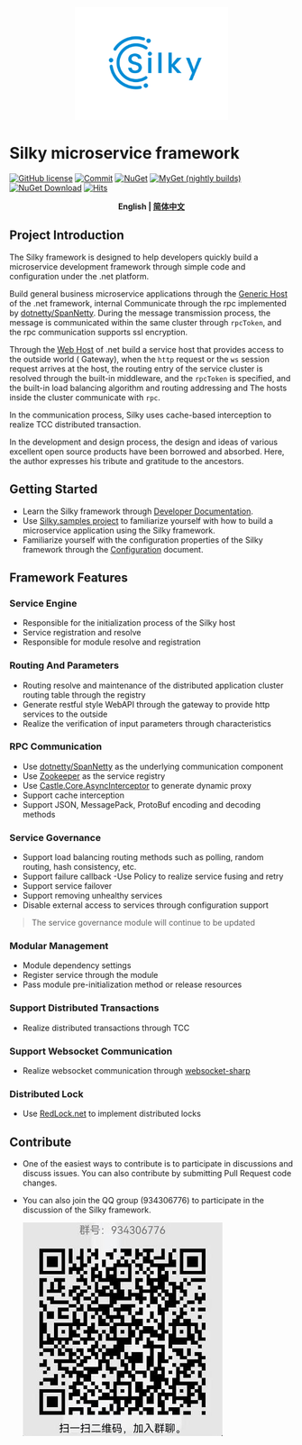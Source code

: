 <p align="center">
  <img height="200" src="./docs/.vuepress/public/assets/logo/logo.svg">
</p>

# Silky microservice framework
[![GitHub license](https://img.shields.io/badge/license-MIT-blue.svg)](./LICENSE)
[![Commit](https://img.shields.io/github/last-commit/liuhll/silky)](https://img.shields.io/github/last-commit/liuhll/silky)
[![NuGet](https://img.shields.io/nuget/v/silky.Core.svg?style=flat-square)](https://www.nuget.org/packages/Silky.Core)
[![MyGet (nightly builds)](https://img.shields.io/myget/silky-framework/vpre/Silky.Core.svg?style=flat-square)](https://www.myget.org/feed/Packages/silky-framework)
[![NuGet Download](https://img.shields.io/nuget/dt/Silky.Core.svg?style=flat-square)](https://www.nuget.org/packages/Silky.Core)
[![Hits](https://hits.seeyoufarm.com/api/count/incr/badge.svg?url=https%3A%2F%2Fgithub.com%2Fliuhll%2Fsilky&count_bg=%2379C83D&title_bg=%23555555&icon=&icon_color=%23E7E7E7&title=hits&edge_flat=false)](https://hits.seeyoufarm.com)

<div align="center">

**English | [简体中文](./README.zh-CN.md)**

</div>

## Project Introduction

The Silky framework is designed to help developers quickly build a microservice development framework through simple code and configuration under the .net platform.

Build general business microservice applications through the [Generic Host](https://docs.microsoft.com/en-us/aspnet/core/fundamentals/host/generic-host?view=aspnetcore-5.0) of the .net framework, internal Communicate through the rpc implemented by [dotnetty/SpanNetty](https://github.com/cuteant/SpanNetty). During the message transmission process, the message is communicated within the same cluster through `rpcToken`, and the rpc communication supports ssl encryption.

Through the [Web Host](https://docs.microsoft.com/en-us/aspnet/core/fundamentals/host/web-host?view=aspnetcore-5.0) of .net  build a service host that provides access to the outside world ( Gateway), when the `http` request or the `ws` session request arrives at the host, the routing entry of the service cluster is resolved through the built-in middleware, and the `rpcToken` is specified, and the built-in load balancing algorithm and routing addressing and The hosts inside the cluster communicate with `rpc`.

In the communication process, Silky uses cache-based interception to realize TCC distributed transaction.


In the development and design process, the design and ideas of various excellent open source products have been borrowed and absorbed. Here, the author expresses his tribute and gratitude to the ancestors.

## Getting Started

- Learn the Silky framework through [Developer Documentation](http://docs.Silky-fk.com/Silky/).
- Use [Silky.samples project](http://docs.Silky-fk.com/Silky/dev-docs/quick-start.html) to familiarize yourself with how to build a microservice application using the Silky framework.
- Familiarize yourself with the configuration properties of the Silky framework through the [Configuration](http://docs.silky-fk.com/config/) document.

## Framework Features

### Service Engine
- Responsible for the initialization process of the Silky host
- Service registration and resolve
- Responsible for module resolve and registration

### Routing And Parameters
- Routing resolve and maintenance of the distributed application cluster routing table through the registry
- Generate restful style WebAPI through the gateway to provide http services to the outside
- Realize the verification of input parameters through characteristics

### RPC Communication
- Use [dotnetty/SpanNetty](https://github.com/cuteant/SpanNetty) as the underlying communication component
- Use [Zookeeper](https://zookeeper.apache.org) as the service registry
- Use [Castle.Core.AsyncInterceptor](https://www.nuget.org/packages/Castle.Core.AsyncInterceptor/) to generate dynamic proxy
- Support cache interception
- Support JSON, MessagePack, ProtoBuf encoding and decoding methods

### Service Governance
- Support load balancing routing methods such as polling, random routing, hash consistency, etc.
- Support failure callback
-Use Policy to realize service fusing and retry
- Support service failover
- Support removing unhealthy services
- Disable external access to services through configuration support

> The service governance module will continue to be updated

### Modular Management
- Module dependency settings
- Register service through the module
- Pass module pre-initialization method or release resources

### Support Distributed Transactions
- Realize distributed transactions through TCC

### Support Websocket Communication
- Realize websocket communication through [websocket-sharp](https://github.com/sta/websocket-sharp)

### Distributed Lock
- Use [RedLock.net](https://github.com/samcook/RedLock.net) to implement distributed locks

## Contribute
- One of the easiest ways to contribute is to participate in discussions and discuss issues. You can also contribute by submitting Pull Request code changes.
- You can also join the QQ group (934306776) to participate in the discussion of the Silky framework.

    ![qq-group.jpg](./docs/.vuepress/assets/public/../../public/assets/imgs/qq-group.jpg)
